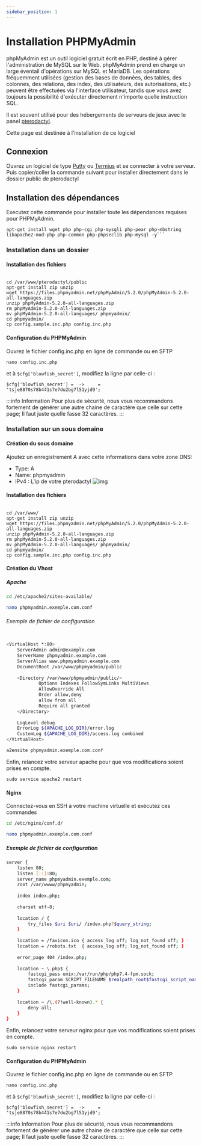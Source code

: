 ```yaml
---
sidebar_position: 1
---
```


# Installation PHPMyAdmin

phpMyAdmin est un outil logiciel gratuit écrit en PHP, destiné à gérer l'administration de MySQL sur le Web. phpMyAdmin prend en charge un large éventail d'opérations sur MySQL et MariaDB. Les opérations fréquemment utilisées (gestion des bases de données, des tables, des colonnes, des relations, des index, des utilisateurs, des autorisations, etc.) peuvent être effectuées via l'interface utilisateur, tandis que vous avez toujours la possibilité d'exécuter directement n'importe quelle instruction SQL.

Il est souvent utilisé pour des hébergements de serveurs de jeux avec le panel [pterodactyl](../../modules/pterodactyl).

Cette page est destinée à l'installation de ce logiciel

## Connexion 
Ouvrez un logiciel de type [Putty](https://www.puttygen.com/) ou [Termius](https://termius.com/) et se connecter à votre serveur. Puis copier/coller la commande suivant pour installer directement dans le dossier public de pterodactyl

## Installation des dépendances
Executez cette commande pour installer toute les dépendances requises pour PHPMyAdmin.
```
apt-get install wget php php-cgi php-mysqli php-pear php-mbstring libapache2-mod-php php-common php-phpseclib php-mysql -y```
```
### Installation dans un dossier

#### Installation des fichiers

```

cd /var/www/pterodactyl/public
apt-get install zip unzip
wget https://files.phpmyadmin.net/phpMyAdmin/5.2.0/phpMyAdmin-5.2.0-all-languages.zip
unzip phpMyAdmin-5.2.0-all-languages.zip
rm phpMyAdmin-5.2.0-all-languages.zip
mv phpMyAdmin-5.2.0-all-languages/ phpmyadmin/
cd phpmyadmin/
cp config.sample.inc.php config.inc.php
```
#### Configuration du PHPMyAdmin

Ouvrez le fichier config.inc.php en ligne de commande ou en SFTP 
```
nano config.inc.php
```
et à `$cfg['blowfish_secret']`, modifiez la ligne par celle-ci : 

`$cfg['blowfish_secret'] =  ->     = 'tsje8870s78b441s7e7du2bg7l51yjd9';`

:::info Information
Pour plus de sécurité, nous vous recommandons fortement de générer une autre chaine de caractère que celle sur cette page; Il faut juste quelle fasse 32 caractères.
:::

### Installation sur un sous domaine
#### Création du sous domaine
Ajoutez un enregistrement A avec cette informations dans votre zone DNS:
- Type: A
- Name: phpmyadmin
- IPv4 : L'ip de votre pterodactyl
![img](https://media.discordapp.net/attachments/475073153509490689/1040939792348749874/image.png)
#### Installation des fichiers

```

cd /var/www/
apt-get install zip unzip
wget https://files.phpmyadmin.net/phpMyAdmin/5.2.0/phpMyAdmin-5.2.0-all-languages.zip
unzip phpMyAdmin-5.2.0-all-languages.zip
rm phpMyAdmin-5.2.0-all-languages.zip
mv phpMyAdmin-5.2.0-all-languages/ phpmyadmin/
cd phpmyadmin/
cp config.sample.inc.php config.inc.php
```
#### Création du Vhost
##### Apache
```bash
cd /etc/apache2/sites-available/
```
```bash
nano phpmyadmin.exemple.com.conf
```

###### Exemple de fichier de configuration
```bash

<VirtualHost *:80>
    ServerAdmin admin@example.com
    ServerName phpmyadmin.example.com
    ServerAlias www.phpmyadmin.example.com
    DocumentRoot /var/www/phpmyadmin/public
     
    <Directory /var/www/phpmyadmin/public/>
            Options Indexes FollowSymLinks MultiViews
            AllowOverride All
            Order allow,deny
            allow from all
            Require all granted
    </Directory>
     
    LogLevel debug
    ErrorLog ${APACHE_LOG_DIR}/error.log
    CustomLog ${APACHE_LOG_DIR}/access.log combined
</VirtualHost>
```
```dockerfile
a2ensite phpmyadmin.exemple.com.conf
```
Enfin, relancez votre serveur apache pour que vos modifications soient prises en compte.

```sudo service apache2 restart```

#### Nginx
Connectez-vous en SSH à votre machine virtuelle et exécutez ces commandes
```bash
cd /etc/nginx/conf.d/
```
```bash
nano phpmyadmin.exemple.com.conf
```
##### Exemple de fichier de configuration
```bash
server {
    listen 80;
    listen [::]:80;
    server_name phpmyadmin.exemple.com;
    root /var/wwww/phpmyadmin;
 
    index index.php;
 
    charset utf-8;
 
    location / {
        try_files $uri $uri/ /index.php?$query_string;
    }
 
    location = /favicon.ico { access_log off; log_not_found off; }
    location = /robots.txt  { access_log off; log_not_found off; }
 
    error_page 404 /index.php;
 
    location ~ \.php$ {
        fastcgi_pass unix:/var/run/php/php7.4-fpm.sock;
        fastcgi_param SCRIPT_FILENAME $realpath_root$fastcgi_script_name;
        include fastcgi_params;
    }
 
    location ~ /\.(?!well-known).* {
        deny all;
    }
}
```

Enfin, relancez votre serveur nginx pour que vos modifications soient prises en compte.

```sudo service nginx restart```
#### Configuration du PHPMyAdmin

Ouvrez le fichier config.inc.php en ligne de commande ou en SFTP
```
nano config.inc.php
```
et à `$cfg['blowfish_secret']`, modifiez la ligne par celle-ci :

`$cfg['blowfish_secret'] =  ->     = 'tsje8870s78b441s7e7du2bg7l51yjd9';`

:::info Information
Pour plus de sécurité, nous vous recommandons fortement de générer une autre chaine de caractère que celle sur cette page; Il faut juste quelle fasse 32 caractères.
:::
